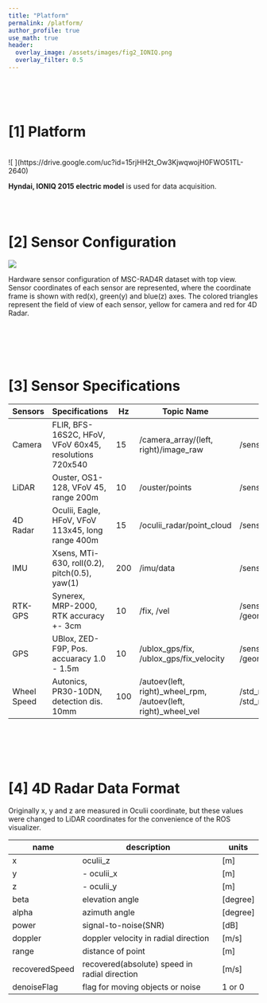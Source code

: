 ```yaml
---
title: "Platform"
permalink: /platform/
author_profile: true
use_math: true
header:
  overlay_image: /assets/images/fig2_IONIQ.png
  overlay_filter: 0.5
---
```



<br/>
<br/>
<br/>







# [1] Platform
<br/>
![ ](https://drive.google.com/uc?id=15rjHH2t_Ow3KjwqwojH0FWO51TL-2640)

**Hyndai, IONIQ 2015 electric model** is used for data acquisition.


<br/>
<br/>


# [2] Sensor Configuration 

![ ](https://drive.google.com/uc?id=1sgIqOITYiS6zySF-AHeml5SstADCLUNt)

Hardware sensor configuration of MSC-RAD4R dataset with top view. Sensor coordinates of each sensor are represented, where the coordinate frame is shown with red(x), green(y) and blue(z) axes. The colored triangles represent the field of view of each sensor, yellow for camera and red for 4D Radar.


<br/>
<br/>
<br/>
<br/>




# [3] Sensor Specifications


Sensors     | Specifications                                         | Hz  | Topic Name                              | Message Type              | N
---         | ---                                                    | --- |  ---                                    |  ---                      | ---
Camera      | FLIR, BFS-16S2C, HFoV, VFoV 60x45, resolutions 720x540 | 15  | /camera_array/(left, right)/image_raw   | /sensor_msgs/Image        | 2
LiDAR       | Ouster, OS1-128, VFoV 45, range 200m                   | 10  | /ouster/points                          | /sensor_msgs/PointCloud2  | 1
4D Radar    | Oculii, Eagle, HFoV, VFoV 113x45, long range 400m      | 15  | /oculii_radar/point_cloud               | /sensor_msgs/PointCloud2  | 1
IMU         | Xsens, MTi-630, roll(0.2), pitch(0.5), yaw(1)          | 200 | /imu/data                               | /sensor_msgs/Imu          | 1
RTK-GPS     | Synerex, MRP-2000, RTK accuracy +- 3cm                 | 10  | /fix, /vel                              | /sensor_msgs/NavSatFix, /geometry_msgs/TwistStamped | 1
GPS         | UBlox, ZED-F9P, Pos. accuaracy 1.0 - 1.5m              | 10  | /ublox_gps/fix, /ublox_gps/fix_velocity | /sensor_msgs/NavSatFix, /geometry_msgs/TwitWithCovarianceStamped | 1
Wheel Speed | Autonics, PR30-10DN, detection dis. 10mm               | 100 | /autoev(left, right)_wheel_rpm, /autoev(left, right)_wheel_vel | /std_msgs/Float32stamped, /std_msgs/Floar32stamped | 2


<br/>
<br/>
<br/>
<br/>


# [4] 4D Radar Data Format 
Originally x, y and z are measured in Oculii coordinate, but these values were changed to LiDAR coordinates for the convenience of the ROS visualizer.


name    | description | units
---     | ---         | --- 
x       | oculii_z    | [m]
y       | - oculii_x  | [m]
z       | - oculii_y  | [m]
beta    | elevation angle | [degree]
alpha   | azimuth angle   | [degree]
power   | signal-to-noise(SNR) | [dB]
doppler | doppler velocity in radial direction  | [m/s]
range   | distance of point    | [m]
recoveredSpeed | recovered(absolute) speed in radial direction | [m/s]
denoiseFlag | flag for moving objects or noise | 1 or 0
